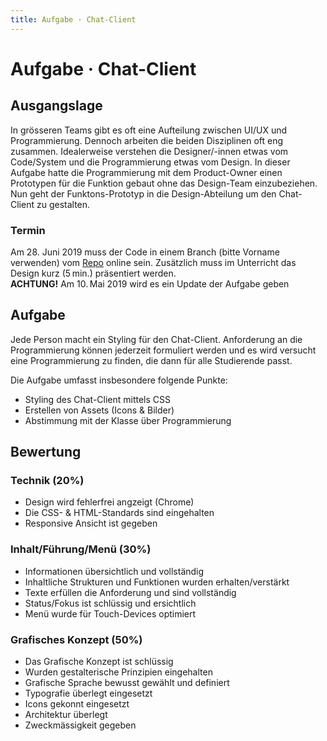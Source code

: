```yaml
---
title: Aufgabe · Chat-Client
---
```


# Aufgabe · Chat-Client


## Ausgangslage
In grösseren Teams gibt es oft eine Aufteilung zwischen UI/UX und Programmierung. Dennoch arbeiten die beiden Disziplinen oft eng zusammen. Idealerweise verstehen die Designer/-innen etwas vom Code/System und die Programmierung etwas vom Design. In dieser Aufgabe hatte die Programmierung mit dem Product-Owner einen Prototypen für die Funktion gebaut ohne das Design-Team einzubeziehen. Nun geht der Funktons-Prototyp in die Design-Abteilung um den Chat-Client zu gestalten.

### Termin
Am 28. Juni 2019 muss der Code in einem Branch (bitte Vorname verwenden) vom [Repo](https://github.com/logrinto/IAD2017.chat) online sein. Zusätzlich muss im Unterricht das Design kurz (5 min.) präsentiert werden.  
**ACHTUNG!** Am 10. Mai 2019 wird es ein Update der Aufgabe geben

## Aufgabe
Jede Person macht ein Styling für den Chat-Client. Anforderung an die Programmierung können jederzeit formuliert werden und es wird versucht eine Programmierung zu finden, die dann für alle Studierende passt.


Die Aufgabe umfasst insbesondere folgende Punkte:

* Styling des Chat-Client mittels CSS
* Erstellen von Assets (Icons & Bilder)
* Abstimmung mit der Klasse über Programmierung


## Bewertung

### Technik (20%)

* Design wird fehlerfrei angzeigt (Chrome)
* Die CSS- & HTML-Standards sind eingehalten
* Responsive Ansicht ist gegeben

### Inhalt/Führung/Menü (30%)
* Informationen übersichtlich und vollständig
* Inhaltliche Strukturen und Funktionen wurden erhalten/verstärkt
* Texte erfüllen die Anforderung und sind vollständig
* Status/Fokus ist schlüssig und ersichtlich
* Menü wurde für Touch-Devices optimiert

### Grafisches Konzept (50%)
* Das Grafische Konzept ist schlüssig
* Wurden gestalterische Prinzipien eingehalten
* Grafische Sprache bewusst gewählt und definiert
* Typografie überlegt eingesetzt
* Icons gekonnt eingesetzt
* Architektur überlegt
* Zweckmässigkeit gegeben
